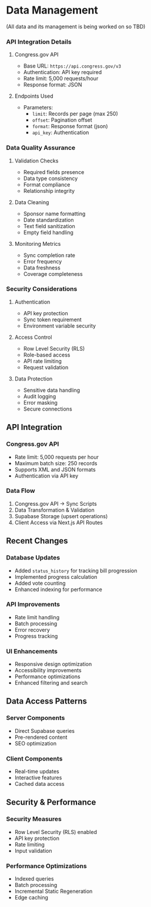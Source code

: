 # Data Management

(All data and its management is being worked on so TBD)

### API Integration Details

1. Congress.gov API
   - Base URL: `https://api.congress.gov/v3`
   - Authentication: API key required
   - Rate limit: 5,000 requests/hour
   - Response format: JSON

2. Endpoints Used
   - Parameters:
     - `limit`: Records per page (max 250)
     - `offset`: Pagination offset
     - `format`: Response format (json)
     - `api_key`: Authentication

### Data Quality Assurance

1. Validation Checks
   - Required fields presence
   - Data type consistency
   - Format compliance
   - Relationship integrity

2. Data Cleaning
   - Sponsor name formatting
   - Date standardization
   - Text field sanitization
   - Empty field handling

3. Monitoring Metrics
   - Sync completion rate
   - Error frequency
   - Data freshness
   - Coverage completeness

### Security Considerations

1. Authentication
   - API key protection
   - Sync token requirement
   - Environment variable security

2. Access Control
   - Row Level Security (RLS)
   - Role-based access
   - API rate limiting
   - Request validation

3. Data Protection
   - Sensitive data handling
   - Audit logging
   - Error masking
   - Secure connections

## API Integration

### Congress.gov API
- Rate limit: 5,000 requests per hour
- Maximum batch size: 250 records
- Supports XML and JSON formats
- Authentication via API key

### Data Flow
1. Congress.gov API → Sync Scripts
2. Data Transformation & Validation
3. Supabase Storage (upsert operations)
4. Client Access via Next.js API Routes

## Recent Changes

### Database Updates
- Added `status_history` for tracking bill progression
- Implemented progress calculation
- Added vote counting
- Enhanced indexing for performance

### API Improvements
- Rate limit handling
- Batch processing
- Error recovery
- Progress tracking

### UI Enhancements
- Responsive design optimization
- Accessibility improvements
- Performance optimizations
- Enhanced filtering and search

## Data Access Patterns

### Server Components
- Direct Supabase queries
- Pre-rendered content
- SEO optimization

### Client Components
- Real-time updates
- Interactive features
- Cached data access

## Security & Performance

### Security Measures
- Row Level Security (RLS) enabled
- API key protection
- Rate limiting
- Input validation

### Performance Optimizations
- Indexed queries
- Batch processing
- Incremental Static Regeneration
- Edge caching